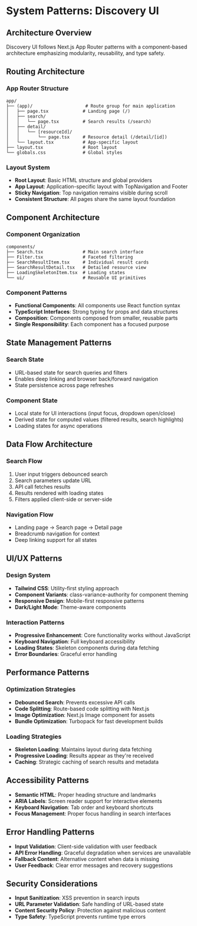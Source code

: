 # System Patterns: Discovery UI

## Architecture Overview
Discovery UI follows Next.js App Router patterns with a component-based architecture emphasizing modularity, reusability, and type safety.

## Routing Architecture

### App Router Structure
```
app/
├── (app)/                    # Route group for main application
│   ├── page.tsx             # Landing page (/)
│   ├── search/
│   │   └── page.tsx         # Search results (/search)
│   ├── detail/
│   │   └── [resourceId]/
│   │       └── page.tsx     # Resource detail (/detail/[id])
│   └── layout.tsx           # App-specific layout
├── layout.tsx               # Root layout
└── globals.css              # Global styles
```

### Layout System
- **Root Layout**: Basic HTML structure and global providers
- **App Layout**: Application-specific layout with TopNavigation and Footer
- **Sticky Navigation**: Top navigation remains visible during scroll
- **Consistent Structure**: All pages share the same layout foundation

## Component Architecture

### Component Organization
```
components/
├── Search.tsx               # Main search interface
├── Filter.tsx               # Faceted filtering
├── SearchResultItem.tsx     # Individual result cards
├── SearchResultDetail.tsx   # Detailed resource view
├── LoadingSkeletonItem.tsx  # Loading states
└── ui/                      # Reusable UI primitives
```

### Component Patterns
- **Functional Components**: All components use React function syntax
- **TypeScript Interfaces**: Strong typing for props and data structures
- **Composition**: Components composed from smaller, reusable parts
- **Single Responsibility**: Each component has a focused purpose

## State Management Patterns

### Search State
- URL-based state for search queries and filters
- Enables deep linking and browser back/forward navigation
- State persistence across page refreshes

### Component State
- Local state for UI interactions (input focus, dropdown open/close)
- Derived state for computed values (filtered results, search highlights)
- Loading states for async operations

## Data Flow Architecture

### Search Flow
1. User input triggers debounced search
2. Search parameters update URL
3. API call fetches results
4. Results rendered with loading states
5. Filters applied client-side or server-side

### Navigation Flow
- Landing page → Search page → Detail page
- Breadcrumb navigation for context
- Deep linking support for all states

## UI/UX Patterns

### Design System
- **Tailwind CSS**: Utility-first styling approach
- **Component Variants**: class-variance-authority for component theming
- **Responsive Design**: Mobile-first responsive patterns
- **Dark/Light Mode**: Theme-aware components

### Interaction Patterns
- **Progressive Enhancement**: Core functionality works without JavaScript
- **Keyboard Navigation**: Full keyboard accessibility
- **Loading States**: Skeleton components during data fetching
- **Error Boundaries**: Graceful error handling

## Performance Patterns

### Optimization Strategies
- **Debounced Search**: Prevents excessive API calls
- **Code Splitting**: Route-based code splitting with Next.js
- **Image Optimization**: Next.js Image component for assets
- **Bundle Optimization**: Turbopack for fast development builds

### Loading Strategies
- **Skeleton Loading**: Maintains layout during data fetching
- **Progressive Loading**: Results appear as they're received
- **Caching**: Strategic caching of search results and metadata

## Accessibility Patterns
- **Semantic HTML**: Proper heading structure and landmarks
- **ARIA Labels**: Screen reader support for interactive elements
- **Keyboard Navigation**: Tab order and keyboard shortcuts
- **Focus Management**: Proper focus handling in search interfaces

## Error Handling Patterns
- **Input Validation**: Client-side validation with user feedback
- **API Error Handling**: Graceful degradation when services are unavailable
- **Fallback Content**: Alternative content when data is missing
- **User Feedback**: Clear error messages and recovery suggestions

## Security Considerations
- **Input Sanitization**: XSS prevention in search inputs
- **URL Parameter Validation**: Safe handling of URL-based state
- **Content Security Policy**: Protection against malicious content
- **Type Safety**: TypeScript prevents runtime type errors